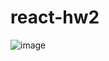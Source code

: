 # react-hw2

![image](https://user-images.githubusercontent.com/47796658/174864529-c3d27bd5-5b04-4493-9a7a-08c870493640.png)
